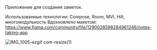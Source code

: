 Приложение для создания заметок.

Использованные технологии:
Compose, Room, MVI, Hilt, многомодульность
Вдохновлено макетом: https://www.figma.com/community/file/1290028598284961246/notes-taking-app

![IMG_1005-ezgif com-resize(1)](https://github.com/user-attachments/assets/428cdb78-a605-47a6-986f-33766a676dbb)
